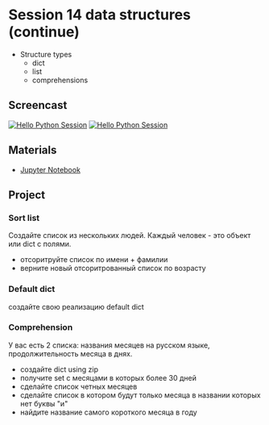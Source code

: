 # Session 14 data structures (continue)

- Structure types
    - dict
    - list
    - comprehensions

## Screencast
[![Hello Python Session](http://img.youtube.com/vi/0HAa7Olbf8g/0.jpg)](http://www.youtube.com/watch?v=0HAa7Olbf8g "Hello Python Session")
[![Hello Python Session](http://img.youtube.com/vi/zxKy28rxuRs/0.jpg)](http://www.youtube.com/watch?v=zxKy28rxuRs "Hello Python Session")

## Materials

- [Jupyter Notebook](session_15.ipynb)

## Project
### Sort list
Создайте список из нескольких людей. Каждый человек - это объект или dict с полями.
- отсоритруйте список по имени + фамилии
- верните новый отсоритрованный список по возрасту

### Default dict
создайте свою реализацию default dict

### Comprehension
У вас есть 2 списка: названия месяцев на русском языке, продолжительность месяца в днях.
- создайте dict using zip
- получите set с месяцами в которых более 30 дней
- сделайте список четных месяцев
- сделайте список в котором будут только месяца в названии которых нет буквы "и"
- найдите название самого короткого месяца в году
